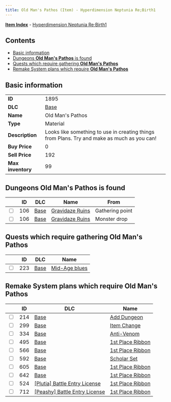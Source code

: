 ```yaml
---
title: Old Man's Pathos (Item) - Hyperdimension Neptunia Re;Birth1
---
```


[**Item Index**](/neptunia/rb1/item/index.html) - [Hyperdimension Neptunia Re;Birth1](/neptunia/rb1)

## Contents

- [Basic information](#basic-information)
- [Dungeons **Old Man's Pathos** is found](#dungeons-old-mans-pathos-is-found)
- [Quests which require gathering **Old Man's Pathos**](#quests-which-require-gathering-old-mans-pathos)
- [Remake System plans which require **Old Man's Pathos**](#remake-system-plans-which-require-old-mans-pathos)
## Basic information

|   |   |
| -- | -- |
| **ID** | 1895 |
| **DLC** | [Base](/neptunia/rb1/dlc/1-base.html) |
| **Name** | Old Man's Pathos |
| **Type** | Material |
| **Description** | Looks like something to use in creating things from Plans. Try and make as much as you can! |
| **Buy Price** | 0 |
| **Sell Price** | 192 |
| **Max inventory** | 99 |


## Dungeons **Old Man's Pathos** is found

|    | ID | DLC | Name | From |
| -- | -- | --- | ---- | ---- |
| <input type="checkbox" id="rb1-dungeon-1-106" class="trackbox" /> | 106 | [Base](/neptunia/rb1/dlc/1-base.html) | [Gravidaze Ruins](/neptunia/rb1/dungeon/1-106-gravidaze-ruins.html) | Gathering point |
| <input type="checkbox" id="rb1-dungeon-1-106" class="trackbox" /> | 106 | [Base](/neptunia/rb1/dlc/1-base.html) | [Gravidaze Ruins](/neptunia/rb1/dungeon/1-106-gravidaze-ruins.html) | Monster drop |


## Quests which require gathering **Old Man's Pathos**

|    | ID | DLC | Name |
| -- | -- | --- | ---- |
| <input type="checkbox" id="rb1-quest-1-223" class="trackbox" /> | 223 | [Base](/neptunia/rb1/dlc/1-base.html) | [Mid-Age blues](/neptunia/rb1/quest/1-223-mid-age-blues.html) |


## Remake System plans which require **Old Man's Pathos**

|    | ID | DLC | Name |
| -- | -- | --- | ---- |
| <input type="checkbox" id="rb1-quest-1-214" class="trackbox" /> | 214 | [Base](/neptunia/rb1/dlc/1-base.html) | [Add Dungeon](/neptunia/rb1/quest/1-214-add-dungeon.html) |
| <input type="checkbox" id="rb1-quest-1-299" class="trackbox" /> | 299 | [Base](/neptunia/rb1/dlc/1-base.html) | [Item Change](/neptunia/rb1/quest/1-299-item-change.html) |
| <input type="checkbox" id="rb1-quest-1-334" class="trackbox" /> | 334 | [Base](/neptunia/rb1/dlc/1-base.html) | [Anti-Venom](/neptunia/rb1/quest/1-334-anti-venom.html) |
| <input type="checkbox" id="rb1-quest-1-495" class="trackbox" /> | 495 | [Base](/neptunia/rb1/dlc/1-base.html) | [1st Place Ribbon](/neptunia/rb1/quest/1-495-1st-place-ribbon.html) |
| <input type="checkbox" id="rb1-quest-1-566" class="trackbox" /> | 566 | [Base](/neptunia/rb1/dlc/1-base.html) | [1st Place Ribbon](/neptunia/rb1/quest/1-566-1st-place-ribbon.html) |
| <input type="checkbox" id="rb1-quest-1-592" class="trackbox" /> | 592 | [Base](/neptunia/rb1/dlc/1-base.html) | [Scholar Set](/neptunia/rb1/quest/1-592-scholar-set.html) |
| <input type="checkbox" id="rb1-quest-1-605" class="trackbox" /> | 605 | [Base](/neptunia/rb1/dlc/1-base.html) | [1st Place Ribbon](/neptunia/rb1/quest/1-605-1st-place-ribbon.html) |
| <input type="checkbox" id="rb1-quest-1-642" class="trackbox" /> | 642 | [Base](/neptunia/rb1/dlc/1-base.html) | [1st Place Ribbon](/neptunia/rb1/quest/1-642-1st-place-ribbon.html) |
| <input type="checkbox" id="rb1-quest-7-524" class="trackbox" /> | 524 | [[Plutia] Battle Entry License](/neptunia/rb1/dlc/7-plutia.html) | [1st Place Ribbon](/neptunia/rb1/quest/7-524-1st-place-ribbon.html) |
| <input type="checkbox" id="rb1-quest-8-712" class="trackbox" /> | 712 | [[Peashy] Battle Entry License](/neptunia/rb1/dlc/8-peashy.html) | [1st Place Ribbon](/neptunia/rb1/quest/8-712-1st-place-ribbon.html) |
